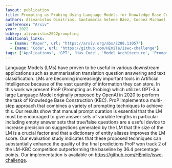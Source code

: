 ```yaml
---
layout: publication
title: Prompting as Probing Using Language Models for Knowledge Base Construction
authors: Alivanistos Dimitrios, Santamaría Selene Báez, Cochez Michael, Kalo Jan-christoph, Van Krieken Emile, Thanapalasingam Thiviyan
conference: "Arxiv"
year: 2022
bibkey: alivanistos2022prompting
additional_links:
  - {name: "Paper", url: "https://arxiv.org/abs/2208.11057"}
  - {name: "Code", url: "https://github.com/HEmile/iswc-challenge"}
tags: ['Applications', 'GPT', 'Has Code', 'Model Architecture', 'Prompting', 'RAG', 'Tools']
---
```

Language Models (LMs) have proven to be useful in various downstream applications such as summarisation translation question answering and text classification. LMs are becoming increasingly important tools in Artificial Intelligence because of the vast quantity of information they can store. In this work we present ProP (Prompting as Probing) which utilizes GPT-3 a large Language Model originally proposed by OpenAI in 2020 to perform the task of Knowledge Base Construction (KBC). ProP implements a multi-step approach that combines a variety of prompting techniques to achieve this. Our results show that manual prompt curation is essential that the LM must be encouraged to give answer sets of variable lengths in particular including empty answer sets that true/false questions are a useful device to increase precision on suggestions generated by the LM that the size of the LM is a crucial factor and that a dictionary of entity aliases improves the LM score. Our evaluation study indicates that these proposed techniques can substantially enhance the quality of the final predictions ProP won track 2 of the LM-KBC competition outperforming the baseline by 36.4 percentage points. Our implementation is available on https://github.com/HEmile/iswc-challenge.
